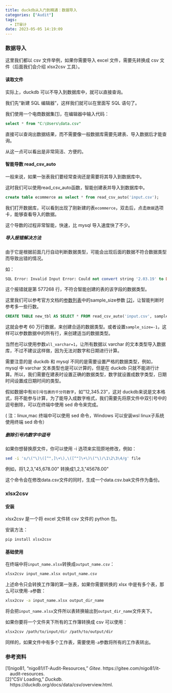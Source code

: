 ```yaml
---
title: duckdb从入门到精通：数据导入
categories: ["Audit"]
tags:
  - IT审计
date: 2023-05-05 14:19:09
---
```


### 数据导入

这里我们都以 csv 文件举例，如果你需要导入 excel 文件，需要先转换成 csv 文件（后面我们会介绍 xlsx2csv 工具）。


#### 读取文件

实际上，duckdb 可以不导入到数据库中，就可以直接查询。

我们先“新建 SQL 编辑器”，这样我们就可以在里面写 SQL 语句了。



我们使用一个电商数据集<a href="#citeproc_bib_item_1">[1]</a>，在编辑器中输入代码：

```sql
select * from "C:\Users\data.csv"
```

直接可以查询出数据结果，而不需要像一般数据库需要先建表、导入数据后才能查询。

从这一点可以看出是非常简洁、方便的。


#### 智能导数 read_csv_auto

一般来说，如果一张表我们要经常查询还是需要将其导入到数据库中。

这时我们可以使用read_csv_auto函数，智能创建表并导入到数据库中。

```sql
create table ecommerce as select * from read_csv_auto('input.csv');
```


我们打开数据库，可以看到出现了刚新建的表`ecommerce`，双击后，点击`数据`选项卡，能够查看导入的数据。


这个导数的过程非常智能，快速，比 mysql 导入速度快了不少。


##### 导入报错解决方法

由于它是根据前面几行自动判断数据类型，可能会出现后面的数据不符合数据类型而导致出错的情况。

如：

```sql
SQL Error: Invalid Input Error: Could not convert string '2.03.19' to DOUBLE in column "物料编码", at line 577268.
```

这个报错就是第 577268 行，不符合智能创建的表的该字段的数据类型。

这里我们可以参考官方文档的[参数列表](https://duckdb.org/docs/data/csv/overview.html)中的sample_size参数 <a href="#citeproc_bib_item_2">[2]</a>，让智能判断时参考多一些行数。

```sql
CREATE TABLE new_tbl AS SELECT * FROM read_csv_auto('input.csv', sample_size=600000);
```

这就会参考 60 万行数据，来创建合适的数据类型。或者设置`sample_size=-1`，这样可以参数数据中的所有行，来创建适当的数据类型。

当然也可以使用参数`all_varchar=1`，让所有数据以 varchar 的文本类型导入数据库，不过不建议这样做，因为无法对数字和日期进行计算。

需要注意的是 duckdb 和 mysql 不同的是需要设置严格的数据类型，例如， mysql 中 varchar 文本类型也是可以计算的，但是在 duckdb 只就不能进行计算。所以，我们需要在建表时设置正确的数据类型，数字就设置成数字类型，日期时间设置成日期时间的类型。

假如数据中有`双引号包裹的千分符数字`，如"12,345.23"，这对 duckdb来说是文本格式，将不能参与计算，为了能导入成数字格式，我们需要先将原文件中双引号中的逗号删除，可以在终端中使用 sed 命令来完成。

( 注：linux,mac 终端中可以使用 sed 命令，Windows 可以安装wsl linux子系统使用终端 sed 命令）


##### 删除引号内数字中逗号

如果你想替换原文件，你可以使用 -i 选项来实现原地修改，例如：

```bash
sed -i 's/\("\)\([^",]\+\),\([^"]\+\)\("\)/\1\2\3\4/g' file
```

例如，将1,2,3,"45,678.00" 转换成1,2,3,"45678.00"

这个命令会在修改data.csv文件的同时，生成一个data.csv.bak文件作为备份。


### xlsx2csv


#### 安装

xlsx2csv 是一个将 excel 文件转 csv 文件的 python 包。

安装方法：

```bash
pip install xlsx2csv
```


#### 基础使用

在终端中将`input_name.xlsx`转换成`output_name.csv`：

```bash
xlsx2csv input_name.xlsx output_name.csv
```

上述命令只会转换工作簿的第一张表，如果你需要转换的 xlsx 中是有多个表，那么可以使用`-a`参数：

```bash
xlsx2csv -a input_name.xlsx output_dir_name
```

将会把`input_name.xlsx`文件所以表转换输出到`output_dir_name`文件夹下。

如果你要将一个文件夹下所有的工作簿转换成 csv 可以使用：

```bash
xlsx2csv /path/to/input/dir /path/to/output/dir
```

同样的，如果文件中有多个工作表，需要使用`-a`参数将所有的工作表转出。


### 参考资料

<style>.csl-left-margin{float: left; padding-right: 0em;}
 .csl-right-inline{margin: 0 0 0 1em;}</style><div class="csl-bib-body">
  <div class="csl-entry"><a id="citeproc_bib_item_1"></a>
    <div class="csl-left-margin">[1]</div><div class="csl-right-inline">nigo81, “nigo81/IT-Audit-Resources,” <i>Gitee</i>. https://gitee.com/nigo81/it-audit-resources.</div>
  </div>
  <div class="csl-entry"><a id="citeproc_bib_item_2"></a>
    <div class="csl-left-margin">[2]</div><div class="csl-right-inline">“CSV Loading,” <i>Duckdb</i>. https://duckdb.org/docs/data/csv/overview.html.</div>
  </div>
</div>
